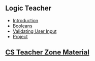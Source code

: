 ## Logic Teacher

* [Introduction](/courses/csintro1/teacherzone/trimmed-notes/logic/intro)
* [Booleans](/courses/csintro1/teacherzone/trimmed-notes/logic/booleans)
* [Validating User Input](/courses/csintro1/teacherzone/trimmed-notes/logic/user-input)
* [Project](/courses/csintro1/teacherzone/trimmed-notes/logic/project)


## [CS Teacher Zone Material](/courses/csintro1/teacherzone/trimmed-notes/teachers)